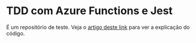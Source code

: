 # TDD com Azure Functions e Jest
É um repositório de teste. Veja o [artigo deste link](https://medium.com/@mrgenesis/tdd-com-azure-functions-e-jest-a37fd6d0d869) para ver a explicação do código.
